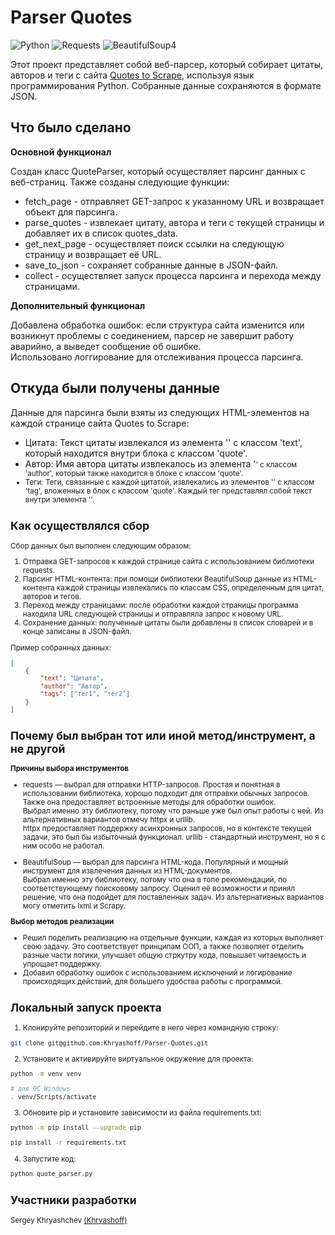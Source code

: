 # Parser Quotes

![Python](https://img.shields.io/badge/-Python-3776AB?style=flat&logo=python&logoColor=white)
![Requests](https://img.shields.io/badge/requests-2.x-blue)
![BeautifulSoup4](https://img.shields.io/badge/BeautifulSoup4-4.x-green)

Этот проект представляет собой веб-парсер, который собирает цитаты, авторов и теги с сайта [Quotes to Scrape](https://quotes.toscrape.com/), используя язык программирования Python. Собранные данные сохраняются в формате JSON.

## Что было сделано

**Основной функционал**  

Создан класс QuoteParser, который осуществляет парсинг данных с веб-страниц. Также созданы следующие функции:
* fetch_page - отправляет GET-запрос к указанному URL и возвращает объект для парсинга.
* parse_quotes - извлекает цитату, автора и теги с текущей страницы и добавляет их в список quotes_data.
* get_next_page - осуществляет поиск ссылки на следующую страницу и возвращает её URL.
* save_to_json - сохраняет собранные данные в JSON-файл.
* collect - осуществляет запуск процесса парсинга и перехода между страницами.

**Дополнительный функционал**  

Добавлена обработка ошибок: если структура сайта изменится или возникнут проблемы с соединением, парсер не завершит работу аварийно, а выведет сообщение об ошибке.  
Использовано логгирование для отслеживания процесса парсинга.

## Откуда были получены данные

Данные для парсинга были взяты из следующих HTML-элементов на каждой странице сайта Quotes to Scrape:

* Цитата: Текст цитаты извлекался из элемента '<span>' с классом 'text', который находится внутри блока с классом 'quote'.
* Автор: Имя автора цитаты извлекалось из элемента '<small>' с классом 'author', который также находится в блоке с классом 'quote'.
* Теги: Теги, связанные с каждой цитатой, извлекались из элементов '<a>' с классом 'tag', вложенных в блок с классом 'quote'. Каждый тег представлял собой текст внутри элемента '<a>'.

## Как осуществлялся сбор

Сбор данных был выполнен следующим образом:

1. Отправка GET-запросов к каждой странице сайта с использованием библиотеки requests.
2. Парсинг HTML-контента: при помощи библиотеки BeautifulSoup данные из HTML-контента каждой страницы извлекались по классам CSS, определенным для цитат, авторов и тегов.
3. Переход между страницами: после обработки каждой страницы программа находила URL следующей страницы и отправляла запрос к новому URL.
4. Сохранение данных: полученные цитаты были добавлены в список словарей и в конце записаны в JSON-файл.

Пример собранных данных:  
```json
[
    {
        "text": "Цитата",
        "author": "Автор",
        "tags": ["тег1", "тег2"]
    }
]
```

## Почему был выбран тот или иной метод/инструмент, а не другой

**Причины выбора инструментов**

* requests — выбрал для отправки HTTP-запросов. Простая и понятная в использовании библиотека, хорошо подходит для отправки обычных запросов. Также она предоставляет встроенные методы для обработки ошибок.  
Выбрал именно эту библиотеку, потому что раньше уже был опыт работы с ней. Из альтернативных вариантов отмечу httpx и urllib.  
httpx предоставляет поддержку асинхронных запросов, но в контексте текущей задачи, это был бы избыточный функционал.
urllib - стандартный инструмент, но я с ним особо не работал.

* BeautifulSoup — выбрал для парсинга HTML-кода. Популярный и мощный инструмент для извлечения данных из HTML-документов.  
Выбрал именно эту библиотеку, потому что она в топе рекомендаций, по соответствующему поисковому запросу. Оценил её возможности и принял решение, что она подойдет для поставленных задач. Из альтернативных вариантов могу отметить lxml и Scrapy. 

**Выбор методов реализации**

* Решил поделить реализацию на отдельные функции, каждая из которых выполняет свою задачу. Это соответствует принципам ООП, а также позволяет отделить разные части логики, улучшает общую стркутру кода, повышает читаемость и упрощает поддержку. 
* Добавил обработку ошибок с использованием исключений и логирование происходящих действий, для большего удобства работы с программой.  


## Локальный запуск проекта

1. Клонируйте репозиторий и перейдите в него через командную строку:
```bash
git clone git@github.com:Khryashoff/Parser-Quotes.git
```
2. Установите и активируйте виртуальное окружение для проекта:
```bash
python -m venv venv
```
```bash
# для ОС Windows
. venv/Scripts/activate
```
3. Обновите pip и установите зависимости из файла requirements.txt:
```bash
python -m pip install --upgrade pip
```
```bash
pip install -r requirements.txt
```
4. Запустите код:
```bash
python quote_parser.py
```

## Участники разработки

Sergey Khryashchev [(Khryashoff)](https://github.com/Khryashoff)

